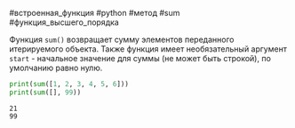 #встроенная_функция #python #метод #sum #функция_высшего_порядка

Функция `sum()` возвращает сумму элементов переданного итерируемого объекта. Также  функция имеет необязательный аргумент `start` - начальное значение для суммы (не может быть строкой), по умолчанию равно нулю.
```python
print(sum([1, 2, 3, 4, 5, 6]))
print(sum([], 99))
```
```
21
99
```
